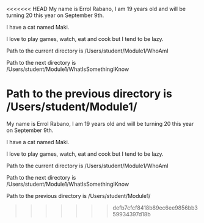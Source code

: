 <<<<<<< HEAD
My name is Errol Rabano, I am 19 years old and will be turning 20 this year on September 9th.

I have a cat named Maki.

I love to play games, watch, eat and cook but I tend to be lazy. 

Path to the current directory is /Users/student/Module1/WhoAmI

Path to the next directory is /Users/student/Module1/WhatIsSomethingIKnow

Path to the previous directory is /Users/student/Module1/
=======
My name is Errol Rabano, I am 19 years old and will be turning 20 this year on September 9th.

I have a cat named Maki.

I love to play games, watch, eat and cook but I tend to be lazy. 

Path to the current directory is /Users/student/Module1/WhoAmI

Path to the next directory is /Users/student/Module1/WhatIsSomethingIKnow

Path to the previous directory is /Users/student/Module1/
>>>>>>> defb7cfcf8418b89ec6ee9856bb359934397d18b
